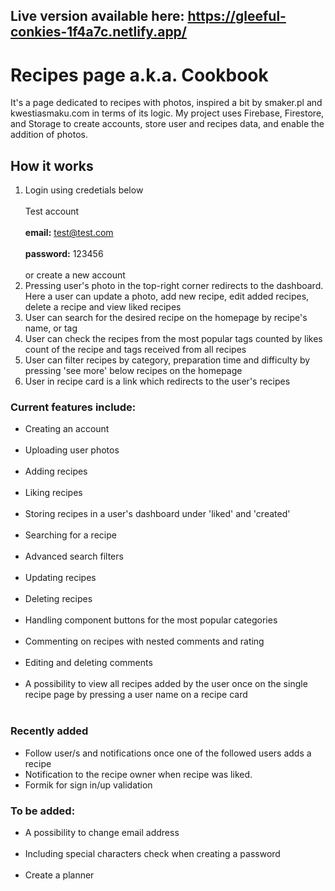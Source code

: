 ## Live version available here: https://gleeful-conkies-1f4a7c.netlify.app/

# Recipes page a.k.a. Cookbook
It's a page dedicated to recipes with photos, inspired a bit by smaker.pl and kwestiasmaku.com in terms of its logic. My project uses Firebase, Firestore, and Storage to create accounts, store user and recipes data, and enable the addition of photos.

## How it works
1. Login using credetials below <br></br>
Test account <br></br>
<strong>email:</strong> test@test.com <br></br>
<strong>password:</strong> 123456 <br></br>
or create a new account
2. Pressing user's photo in the top-right corner redirects to the dashboard. Here a user can update a photo, add new recipe, edit added recipes, delete a recipe and view liked recipes
3. User can search for the desired recipe on the homepage by recipe's name, or tag
4. User can check the recipes from the most popular tags counted by likes count of the recipe and tags received from all recipes
5. User can filter recipes by category, preparation time and difficulty by pressing 'see more' below recipes on the homepage
6. User in recipe card is a link which redirects to the user's recipes

### Current features include:

- Creating an account <br></br>
- Uploading user photos <br></br>
- Adding recipes <br></br>
- Liking recipes <br></br>
- Storing recipes in a user's dashboard under 'liked' and 'created' <br></br>
- Searching for a recipe <br></br>
- Advanced search filters <br></br>
- Updating recipes <br></br>
- Deleting recipes <br></br>
- Handling <hero /> component buttons for the most popular categories <br></br>
- Commenting on recipes with nested comments and rating <br></br>
- Editing and deleting comments <br></br>
- A possibility to view all recipes added by the user once on the single recipe page by pressing a user name on a recipe card <br></br>

### Recently added 
- Follow user/s and notifications once one of the followed users adds a recipe
- Notification to the recipe owner when recipe was liked.
- Formik for sign in/up validation

### To be added: 

- A possibility to change email address <br></br>
- Including special characters check when creating a password <br></br>
- Create a planner <br></br>
